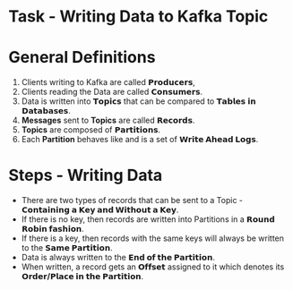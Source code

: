 # Task - Writing Data to Kafka Topic

# General Definitions
1. Clients writing to Kafka are called __𝗣𝗿𝗼𝗱𝘂𝗰𝗲𝗿𝘀__, 
2. Clients reading the Data are called __𝗖𝗼𝗻𝘀𝘂𝗺𝗲𝗿𝘀__.
3. Data is written into __𝗧𝗼𝗽𝗶𝗰𝘀__ that can be compared to __𝗧𝗮𝗯𝗹𝗲𝘀__ 𝗶𝗻 __𝗗𝗮𝘁𝗮𝗯𝗮𝘀𝗲𝘀__.
4. __Messages__ sent to __Topics__ are called __𝗥𝗲𝗰𝗼𝗿𝗱𝘀__.
5. __Topics__ are composed of __𝗣𝗮𝗿𝘁𝗶𝘁𝗶𝗼𝗻𝘀__.
6. Each __Partition__ behaves like and is a set of __𝗪𝗿𝗶𝘁𝗲 𝗔𝗵𝗲𝗮𝗱 𝗟𝗼𝗴𝘀__.

# Steps - Writing Data 
* There are two types of records that can be sent to a Topic - __𝗖𝗼𝗻𝘁𝗮𝗶𝗻𝗶𝗻𝗴 𝗮 𝗞𝗲𝘆 𝗮𝗻𝗱 𝗪𝗶𝘁𝗵𝗼𝘂𝘁 𝗮 𝗞𝗲𝘆__.
* If there is no key, then records are written into Partitions in a __𝗥𝗼𝘂𝗻𝗱 𝗥𝗼𝗯𝗶𝗻 𝗳𝗮𝘀𝗵𝗶𝗼𝗻__.
* If there is a key, then records with the same keys will always be written to the __𝗦𝗮𝗺𝗲 𝗣𝗮𝗿𝘁𝗶𝘁𝗶𝗼𝗻__.
* Data is always written to the __𝗘𝗻𝗱 𝗼𝗳 𝘁𝗵𝗲 𝗣𝗮𝗿𝘁𝗶𝘁𝗶𝗼𝗻__.
* When written, a record gets an __𝗢𝗳𝗳𝘀𝗲𝘁__ assigned to it which denotes its __𝗢𝗿𝗱𝗲𝗿/𝗣𝗹𝗮𝗰𝗲 𝗶𝗻 𝘁𝗵𝗲 𝗣𝗮𝗿𝘁𝗶𝘁𝗶𝗼𝗻__.